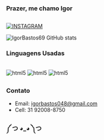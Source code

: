 ### Prazer, me chamo Igor
##

[![INSTAGRAM](https://img.shields.io/badge/Instagram-E4405F?style=for-the-badge&logo=instagram&logoColor=white)](https://instagram.com/lkt.igor)

![IgorBastos69 GitHub stats](https://github-readme-stats.vercel.app/api?username=IgorBastos69&show_icons=true&theme=radical)



### Linguagens Usadas

<div style="display: inline_block"><br/>
    <img aLt="html5" src="https://img.shields.io/badge/HTML5-E34F26?style=for-the-badge&logo=html5&logoColor=white"/>
    <img aLt="html5" src="https://img.shields.io/badge/CSS3-1572B6?style=for-the-badge&logo=css3&logoColor=white"/>
    <img aLt="html5" src="https://img.shields.io/badge/JavaScript-F7DF1E?style=for-the-badge&logo=javascript&logoColor=black"/>
</div>

##
### Contato
- Email: igorbastos048@gmail.com
- Cell: 31 92008-8750

### ༼ つ ◕_◕ ༽つ

